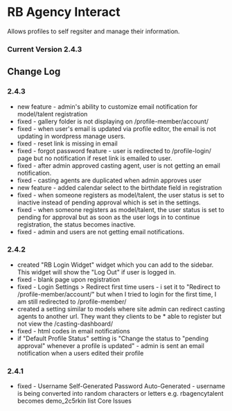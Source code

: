 # RB Agency Interact
Allows profiles to self regsiter and manage their information.

### Current Version 2.4.3


## Change Log

### 2.4.3
* new feature - admin's ability to customize email notification for model/talent registration
* fixed - gallery folder is not displaying on /profile-member/account/
* fixed - when user's email is updated via profile editor, the email is not updating in wordpress manage users.
* fixed - reset link is missing in email
* fixed - forgot password feature - user is redirected to /profile-login/ page but no notification if reset link is emailed to user.
* fixed - after admin approved casting agent, user is not getting an email notification.
* fixed - casting agents are duplicated when admin approves user
* new feature - added calendar select to the birthdate field in registration
* fixed - when someone registers as model/talent, the user status is set to inactive instead of pending approval which is set in the settings.
* fixed - when someone registers as model/talent, the user status is set to pending for approval but as soon as the user logs in to continue registration, the status becomes inactive.
* fixed - admin and users are not getting email notifications.

### 2.4.2
* created "RB Login Widget" widget which you can add to the sidebar. This widget will show the "Log Out" if user is logged in.
* fixed - blank page upon registration
* fixed - Login Settings > Redirect first time users - i set it to "Redirect to /profile-member/account/" but when I tried to login for the first time, I am still redirected to /profile-member/
* created a setting similar to models where site admin can redirect casting agents to another url. They want they clients to be * able to register but not view the /casting-dashboard/
* fixed - html codes in email notifications
* if "Default Profile Status" setting is "Change the status to "pending approval" whenever a profile is updated" - admin is sent an email notification when a users edited their profile

### 2.4.1
* fixed - Username Self-Generated Password Auto-Generated - username is being converted into random characters or letters e.g. rbagencytalent becomes demo_2c5rkin list Core Issues 
